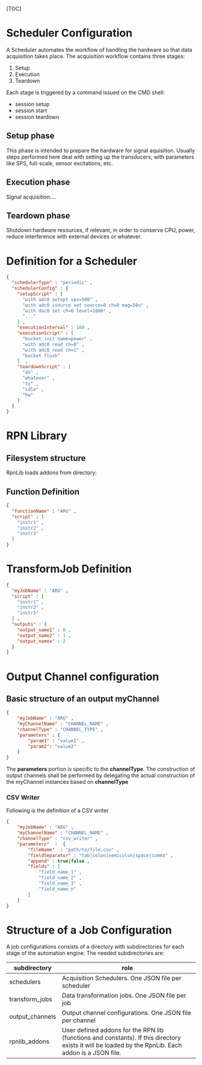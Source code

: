 [TOC]



# Scheduler Configuration

A Scheduler automates the workflow of handling the hardware so
that data acquisition takes place.
The acquisition workflow contains three stages:
 1. Setup
 2. Execution
 3. Teardown

 Each stage is triggered by a command issued on the CMD shell:
  - session setup
  - session start
  - session teardown

## Setup phase
 This phase is intended to prepare the hardware for signal aquisition.
 Usually steps performed here deal with setting up the transducers,
 with parameters like SPS, full-scale, sensor excitations, etc.

## Execution phase
 Signal acquisition....

## Teardown phase
 Shutdown hardware resources, if relevant, in order to conserve
 CPU, power, reduce interference with external devices or whatever.

# Definition for a Scheduler
~~~json
{
  "schedulerType" : "periodic" ,
  "schedulerConfig" : {
    "setupScript" : [
      "with adc0 setopt sps=500" ,
      "with adc0 isource set source=0 ch=0 mag=50u" ,
      "with dac0 set ch=0 level=1000" ,
      "..."
    ] ,
    "executionInterval" : 100 ,
    "executionScript" : [
      "bucket init name=power" ,
      "with adc0 read ch=0" ,
      "with adc0 read ch=1" ,
      "bucket flush"
    ]  ,
    "teardownScript" : [
      "do" ,
      "whatever" ,
      "to" ,
      "idle" ,
      "hw"
    ]
  }
}
~~~

# RPN Library

## Filesystem structure
RpnLib loads addons from directory:

## Function Definition

~~~JSON
{
  "functionName" : "ARG" ,
  "script" : [
    "instr1" ,
    "instr2" ,
    "instr3"  
  ]
}
~~~


# TransformJob Definition
~~~JSON
{
  "myJobName" : "ARG" ,
  "script" : [
    "instr1" ,
    "instr2" ,
    "instr3" 
  ] ,
  "outputs" : {
    "output_name1" : 0 ,
    "output_name2" : 1 ,
    "output_namex" : 2
  }
}
~~~

# Output Channel configuration
## Basic structure of an output myChannel

~~~json
{
	"myJobName" : "ARG" ,
	"myChannelName" : "CHANNEL_NAME" ,
	"channelType" : "CHANNEL_TYPE" ,
	"parameters" : {
		"param1" : "value1" ,
		"param2": "value2"
	}
}
~~~

The **parameters** portion is specific to the __channelType__.
The construction of output channels shall be performed by delegating the actual construction of the myChannel instances based on __channelType__

### CSV Writer
Following is the definition of a CSV writer

~~~json
{
	"myJobName" : "ARG" ,
	"myChannelName" : "CHANNEL_NAME" ,
	"channelType" : "csv_writer" ,
	"parameters"  :  {
		"fileName"  : "path/to/file.csv" ,
		"fieldSeparator" : "tab|colon|semicolon|space|comma" ,
		"append" : true|false ,
		"fields" : [
			"field_name_1" ,
			"field_name_2" ,
			"field_name_3" ,
			"field_name_n"			
		]
	}
}
~~~

# Structure of a Job Configuration

A job configurations consists of a directory with subdirectories for each stage of the automation engine. The needed subdirectories are:

| subdirectory      | role      |
| ---- | ---- |
| schedulers | Acquisition Schedulers. One JSON file per scheduler      |
| transform_jobs | Data transformation jobs. One JSON file per job      |
| output_channels | Output channel configurations. One JSON file per channel  |
| rpnlib_addons | User defined addons for the RPN lib (functions and constants). If this directory exists it will be loaded by the RpnLib. Each addon is a JSON file. |


